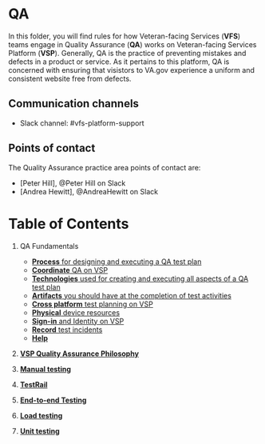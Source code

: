 # QA
In this folder, you will find rules for how Veteran-facing Services (**VFS**) teams engage in Quality Assurance (**QA**) works on Veteran-facing Services Platform (**VSP**).  Generally, QA is the practice of preventing mistakes and defects in a product or service.  As it pertains to this platform, QA is concerned with ensuring that visistors to VA.gov experience a uniform and consistent website free from defects.

## Communication channels
- Slack channel: #vfs-platform-support

## Points of contact
The Quality Assurance practice area points of contact are:  
- [Peter Hill], @Peter Hill on Slack
- [Andrea Hewitt], @AndreaHewitt on Slack

# Table of Contents
1. QA Fundamentals
    - [**Process** for designing and executing a QA test plan](process.md)
    - [**Coordinate** QA on VSP](how-to-coordinate-qa.md)
    - [**Technologies** used for creating and executing all aspects of a QA test plan](technologies.md)
    - [**Artifacts** you should have at the completion of test activities](qa-artifacts.md)
    - [**Cross platform** test planning on VSP](cross-platform-testing-plan.md)
    - [**Physical** device resources](physical-device-resources.md)
    - [**Sign-in** and Identity on VSP](sign-in-and-identity.md)
    - [**Record** test incidents](record-test-incident.md)
    - [**Help**](help.md)

1. [**VSP Quality Assurance Philosophy**](philosophy/README.md)
1. [**Manual testing**](manual-testing/README.md)
1. [**TestRail**](testrail/README.md)
1. [**End-to-end Testing**](e2e-testing/README.md)
1. [**Load testing**](load-testing/README.md)
1. [**Unit testing**](unit-testing/README.md)